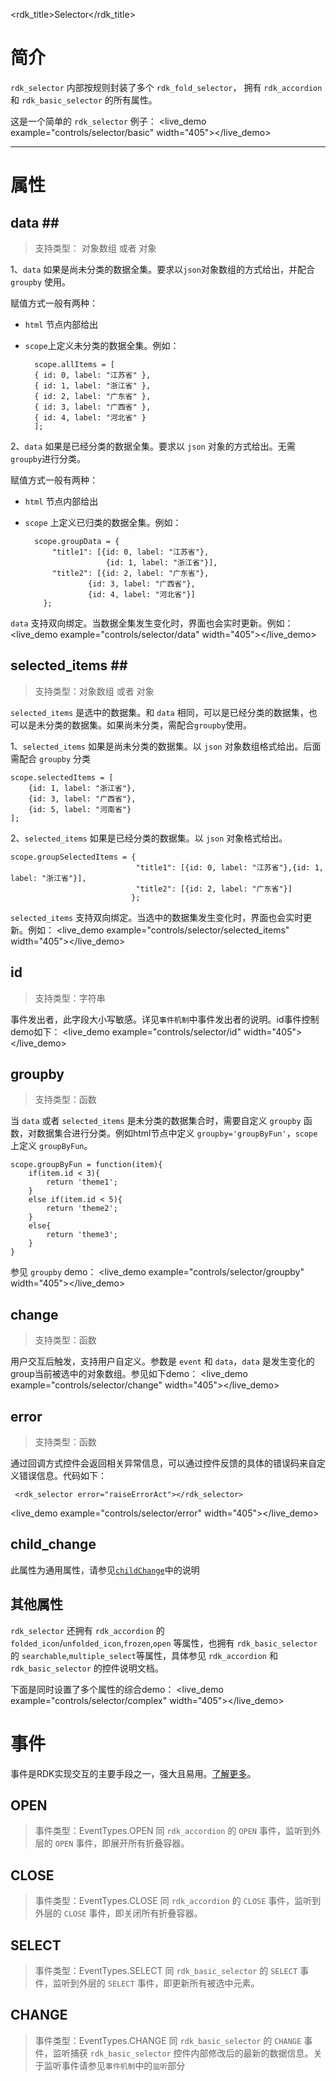 <rdk_title>Selector</rdk_title>

# 简介 #

`rdk_selector` 内部按规则封装了多个 `rdk_fold_selector`， 拥有 `rdk_accordion` 和 `rdk_basic_selector` 的所有属性。

这是一个简单的 `rdk_selector` 例子：
<live_demo example="controls/selector/basic" width="405"></live_demo>

---
# 属性 #

## data <binding></binding>##
> 支持类型： 对象数组 或者 对象

1、`data` 如果是尚未分类的数据全集。要求以`json`对象数组的方式给出，并配合 `groupby` 使用。

赋值方式一般有两种：

- `html` 节点内部给出

- `scope`上定义未分类的数据全集。例如：

		scope.allItems = [
        { id: 0, label: "江苏省" },
        { id: 1, label: "浙江省" },
        { id: 2, label: "广东省" },
        { id: 3, label: "广西省" },
        { id: 4, label: "河北省" }
        ];

2、`data` 如果是已经分类的数据全集。要求以 `json` 对象的方式给出。无需 `groupby`进行分类。

赋值方式一般有两种：

- `html` 节点内部给出

- `scope` 上定义已归类的数据全集。例如：

		scope.groupData = {
			"title1": [{id: 0, label: "江苏省"},
						{id: 1, label: "浙江省"}],
			"title2": [{id: 2, label: "广东省"},
					{id: 3, label: "广西省"},
					{id: 4, label: "河北省"}]
		  };

`data` 支持双向绑定。当数据全集发生变化时，界面也会实时更新。例如：
<live_demo example="controls/selector/data"  width="405"></live_demo>

## selected_items <binding></binding>##
> 支持类型：对象数组 或者 对象

`selected_items` 是选中的数据集。和 `data` 相同，可以是已经分类的数据集，也可以是未分类的数据集。如果尚未分类，需配合`groupby`使用。

1、`selected_items` 如果是尚未分类的数据集。以 `json` 对象数组格式给出。后面需配合 `groupby` 分类

    scope.selectedItems = [
        {id: 1, label: "浙江省"},
        {id: 3, label: "广西省"},
        {id: 5, label: "河南省"}
    ];

2、`selected_items` 如果是已经分类的数据集。以 `json` 对象格式给出。


	scope.groupSelectedItems = {
								"title1": [{id: 0, label: "江苏省"},{id: 1, label: "浙江省"}],
                                "title2": [{id: 2, label: "广东省"}]
							   };

`selected_items` 支持双向绑定。当选中的数据集发生变化时，界面也会实时更新。例如：
<live_demo example="controls/selector/selected_items"  width="405"></live_demo>
## id ##
>支持类型：字符串

事件发出者，此字段大小写敏感。详见`事件机制`中事件发出者的说明。id事件控制demo如下：
<live_demo example="controls/selector/id"  width="405"></live_demo>

## groupby ##
> 支持类型：函数

当 `data` 或者 `selected_items` 是未分类的数据集合时，需要自定义 `groupby` 函数，对数据集合进行分类。例如html节点中定义 `groupby='groupByFun'`，`scope`上定义 `groupByFun`。

	scope.groupByFun = function(item){
        if(item.id < 3){
            return 'theme1';
        }
        else if(item.id < 5){
            return 'theme2';
        }
        else{
            return 'theme3';
        }
    }
参见 `groupby` demo：
<live_demo example="controls/selector/groupby"  width="405"></live_demo>

## change ##
> 支持类型：函数

用户交互后触发，支持用户自定义。参数是 `event` 和 `data`，`data` 是发生变化的group当前被选中的对象数组。参见如下demo：
<live_demo example="controls/selector/change"  width="405"></live_demo>

## error ##
>支持类型：函数

通过回调方式控件会返回相关异常信息，可以通过控件反馈的具体的错误码来自定义错误信息。代码如下：

     <rdk_selector error="raiseErrorAct"></rdk_selector>

<live_demo example="controls/selector/error"  width="405"></live_demo>


## child_change ##

此属性为通用属性，请参见[`childChange`](/doc/controls/common/child_change.md)中的说明

## 其他属性 ##
`rdk_selector` 还拥有 `rdk_accordion` 的 `folded_icon`/`unfolded_icon`,`frozen`,`open` 等属性，也拥有 `rdk_basic_selector` 的 `searchable`,`multiple_select`等属性，具体参见 `rdk_accordion` 和 `rdk_basic_selector` 的控件说明文档。

下面是同时设置了多个属性的综合demo：
<live_demo example="controls/selector/complex"  width="405"></live_demo>


# 事件 #
事件是RDK实现交互的主要手段之一，强大且易用。[了解更多](/doc/client/common/event/EventService.md)。

## OPEN ##
>事件类型：EventTypes.OPEN
同 `rdk_accordion` 的 `OPEN` 事件，监听到外层的 `OPEN` 事件，即展开所有折叠容器。 

## CLOSE ##
>事件类型：EventTypes.CLOSE
同 `rdk_accordion` 的 `CLOSE` 事件，监听到外层的 `CLOSE` 事件，即关闭所有折叠容器。

## SELECT ##
>事件类型：EventTypes.SELECT
同 `rdk_basic_selector` 的 `SELECT` 事件，监听到外层的 `SELECT` 事件，即更新所有被选中元素。

## CHANGE ##
>事件类型：EventTypes.CHANGE
同 `rdk_basic_selector` 的 `CHANGE` 事件，监听捕获 `rdk_basic_selector` 控件内部修改后的最新的数据信息。关于监听事件请参见`事件机制`中的`监听`部分

